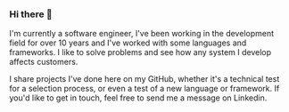 ### Hi there 👋

<!--
**lucascitadini/lucascitadini** is a ✨ _special_ ✨ repository because its `README.md` (this file) appears on your GitHub profile.

Here are some ideas to get you started:

- 🔭 I’m currently working on ...
- 🌱 I’m currently learning ...
- 👯 I’m looking to collaborate on ...
- 🤔 I’m looking for help with ...
- 💬 Ask me about ...
- 📫 How to reach me: ...
- 😄 Pronouns: ...
- ⚡ Fun fact: ...
-->

I'm currently a software engineer, I've been working in the development field for over 10 years and I've worked with some languages and frameworks. 
I like to solve problems and see how any system I develop affects customers.

I share projects I've done here on my GitHub, whether it's a technical test for a selection process, or even a test of a new language or framework. 
If you'd like to get in touch, feel free to send me a message on Linkedin.

